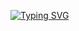 <a href="https://git.io/typing-svg"><img src="https://readme-typing-svg.herokuapp.com?font=Fira+Code&pause=50&background=EFFF2500&multiline=true&random=false&width=435&lines=%D0%A1%D0%B0%D0%BB%D0%B0%D0%BC%D1%87%D0%B8%D0%BA%2C+%D1%8F+%D0%A1%D0%B5%D0%BC%D1%91%D0%BD;%D0%9B%D1%8E%D0%B1%D0%BB%D1%8E+%D0%BF%D0%B8%D0%B2%D0%BE%2C+%D0%BF%D0%B5%D0%BB%D1%8C%D0%BC%D0%B5%D0%BD%D0%B8+%D0%B8+%D0%BA%D0%BE%D0%B5-%D0%BA%D0%BE%D0%B3%D0%BE+%D0%B5%D1%89%D1%91)" alt="Typing SVG" /></a>

<!---
gategorKit/gategorKit is a ✨ special ✨ repository because its `README.md` (this file) appears on your GitHub profile.
You can click the Preview link to take a look at your changes.
--->
